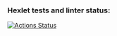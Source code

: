 ### Hexlet tests and linter status:
[![Actions Status](https://github.com/Korandashev/devops-for-programmers-project-76/workflows/hexlet-check/badge.svg)](https://github.com/Korandashev/devops-for-programmers-project-76/actions)
